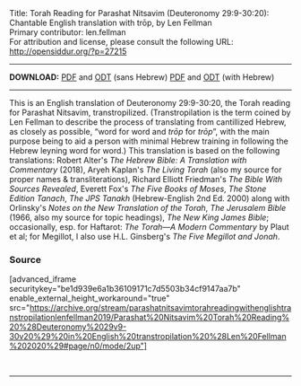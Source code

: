 <html>
<head></head>
<body>
Title: Torah Reading for Parashat Nitsavim (Deuteronomy 29:9-30:20): Chantable English translation with trōp, by Len Fellman<br />
Primary contributor: len.fellman<br />
For attribution and license, please consult the following URL: <a href="http://opensiddur.org/?p=27215">http://opensiddur.org/?p=27215</a>
<p />
<hr />

<strong>DOWNLOAD:</strong> 
<a href="https://archive.org/download/parashatnitsavimtorahreadingwithenglishtranstropilationlenfellman2019/Parashat%20Nitsavim%20Torah%20Reading%20%28Deuteronomy%2029v9-30v20%29%20in%20English%20transtropilation%20%28Len%20Fellman%202020%29%20-%20english%20only.pdf">PDF</a> and <a href="https://archive.org/download/parashatnitsavimtorahreadingwithenglishtranstropilationlenfellman2019/Parashat%20Nitsavim%20Torah%20Reading%20%28Deuteronomy%2029v9-30v20%29%20in%20English%20transtropilation%20%28Len%20Fellman%202020%29%20-%20english%20only.odt">ODT</a> (sans Hebrew) 
<a href="https://archive.org/download/parashatnitsavimtorahreadingwithenglishtranstropilationlenfellman2019/Parashat%20Nitsavim%20Torah%20Reading%20%28Deuteronomy%2029v9-30v20%29%20in%20English%20transtropilation%20%28Len%20Fellman%202020%29.pdf">PDF</a> and <a href="https://archive.org/download/parashatnitsavimtorahreadingwithenglishtranstropilationlenfellman2019/Parashat%20Nitsavim%20Torah%20Reading%20%28Deuteronomy%2029v9-30v20%29%20in%20English%20transtropilation%20%28Len%20Fellman%202020%29.odt">ODT</a> (with Hebrew)

<hr />

This is an English translation of Deuteronomy 29:9-30:20, the Torah reading for Parashat Nitsavim, transtropilized. (Transtropilation is the term coined by Len Fellman to describe the process of translating from cantillized Hebrew, as closely as possible, “word for word and <em>trōp</em> for <em>trōp</em>”, with the main purpose being to aid a person with minimal Hebrew training in following the Hebrew leyning word for word.) This translation is based on the following translations: Robert Alter's <em>The Hebrew Bible: A Translation with Commentary</em> (2018), Aryeh Kaplan's <em>The Living Torah</em> (also my source for proper names &amp; transliterations), Richard Elliott Friedman's <em>The Bible With Sources Revealed</em>, Everett Fox's <em>The Five Books of Moses</em>, <em>The Stone Edition Tanach</em>, <em>The JPS Tanakh</em> (Hebrew-English 2nd Ed. 2000) along with Orlinsky's <em>Notes on the New Translation of the Torah</em>, <em>The Jerusalem Bible</em> (1966, also my source for topic headings), <em>The New King James Bible</em>; occasionally, esp. for Haftarot: <em>The Torah—A Modern Commentary</em> by Plaut et al; for Megillot, I also use H.L. Ginsberg's <em>The Five Megillot and Jonah</em>.

<h3>Source</h3>

[advanced_iframe securitykey="be1d939e6a1b36109171c7d5503b34cf9147aa7b" enable_external_height_workaround="true" src="https://archive.org/stream/parashatnitsavimtorahreadingwithenglishtranstropilationlenfellman2019/Parashat%20Nitsavim%20Torah%20Reading%20%28Deuteronomy%2029v9-30v20%29%20in%20English%20transtropilation%20%28Len%20Fellman%202020%29#page/n0/mode/2up"]

&nbsp;

<hr />

&nbsp;
</body>
</html>